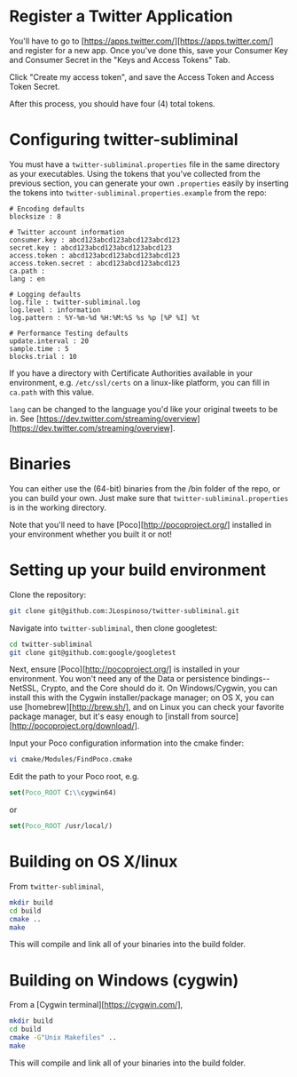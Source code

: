 # Register a Twitter Application
You'll have to go to [https://apps.twitter.com/][https://apps.twitter.com/] and register for a new app.
Once you've done this, save your Consumer Key and Consumer Secret in the "Keys and Access Tokens" Tab.

Click "Create my access token", and save the Access Token and Access Token Secret.

After this process, you should have four (4) total tokens.

# Configuring twitter-subliminal
You must have a `twitter-subliminal.properties` file in the same directory as your executables. Using the
tokens that you've collected from the previous section, you can generate your own `.properties` easily
by inserting the tokens into `twitter-subliminal.properties.example` from the repo:

```properties
# Encoding defaults
blocksize : 8

# Twitter account information
consumer.key : abcd123abcd123abcd123abcd123
secret.key : abcd123abcd123abcd123abcd123
access.token : abcd123abcd123abcd123abcd123
access.token.secret : abcd123abcd123abcd123
ca.path :
lang : en

# Logging defaults
log.file : twitter-subliminal.log
log.level : information
log.pattern : %Y-%m-%d %H:%M:%S %s %p [%P %I] %t

# Performance Testing defaults
update.interval : 20
sample.time : 5
blocks.trial : 10
```

If you have a directory with Certificate Authorities available in your environment, e.g. `/etc/ssl/certs` on
a linux-like platform, you can fill in `ca.path` with this value.

`lang` can be changed to the language you'd like your original tweets to be in. See [https://dev.twitter.com/streaming/overview][https://dev.twitter.com/streaming/overview].

# Binaries
You can either use the (64-bit) binaries from the /bin folder of the repo, or you can build your own.
Just make sure that `twitter-subliminal.properties` is in the working directory.

Note that you'll need to have [Poco][http://pocoproject.org/] installed in your environment
whether you built it or not!

# Setting up your build environment
Clone the repository:

```sh
git clone git@github.com:JLospinoso/twitter-subliminal.git
```

Navigate into `twitter-subliminal`, then clone googletest:

```sh
cd twitter-subliminal
git clone git@github.com:google/googletest
```

Next, ensure [Poco][http://pocoproject.org/] is installed in your environment. You won't need
any of the Data or persistence bindings--NetSSL, Crypto, and the Core should do it. On Windows/Cygwin,
you can install this with the Cygwin installer/package manager; on OS X, you can use [homebrew][http://brew.sh/],
and on Linux you can check your favorite package manager, but it's easy enough to [install from source][http://pocoproject.org/download/].

Input your Poco configuration information into the cmake finder:

```sh
vi cmake/Modules/FindPoco.cmake
```

Edit the path to your Poco root, e.g.

```cmake
set(Poco_ROOT C:\\cygwin64)
```

or

```cmake
set(Poco_ROOT /usr/local/)
```

# Building on OS X/linux
From `twitter-subliminal`,

```sh
mkdir build
cd build
cmake ..
make
```

This will compile and link all of your binaries into the build folder.

# Building on Windows (cygwin)
From a [Cygwin terminal][https://cygwin.com/],

```sh
mkdir build
cd build
cmake -G"Unix Makefiles" ..
make
```

This will compile and link all of your binaries into the build folder.
